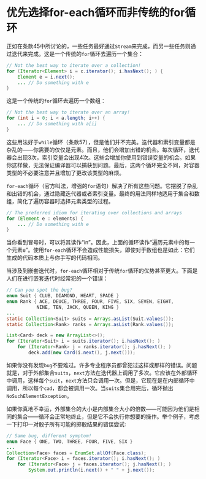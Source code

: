 # 优先选择for-each循环而非传统的for循环

正如在条款45中所讨论的，一些任务最好通过`Stream`来完成，而另一些任务则通过迭代来完成。这是一个传统的`for`循环去遍历一个集合：

```java
// Not the best way to iterate over a collection!
for (Iterator<Element> i = c.iterator(); i.hasNext(); ) {
	Element e = i.next();
	... // Do something with e
}
```

这是一个传统的`for`循环去遍历一个数组：

```java
// Not the best way to iterate over an array!
for (int i = 0; i < a.length; i++) {
	... // Do something with a[i]
}
```

这些用法好于`while`循环（条款57），但是他们并不完美。迭代器和索引变量都是杂乱的——你需要的仅仅是元素。而且，他们会增加出错的机会。每次循环，迭代器会出现3次，索引变量会出现4次。这些会增加你使用到错误变量的机会。如果你这样做，无法保证编译器可以捕获到问题。最后，这两个循环完全不同，对容器类型的不必要注意并且增加了更改该类型的麻烦。

`for-each`循环（官方叫法，增强的`for`语句）解决了所有这些问题。它摆脱了杂乱和出错的机会，通过隐藏迭代器或者索引变量。最终的用法同样地适用于集合和数组，简化了遍历容器时选择元素类型的过程。

```java
// The preferred idiom for iterating over collections and arrays
for (Element e : elements) {
	... // Do something with e
}
```

当你看到冒号时，可以将其读作“in”。因此，上面的循环读作“遍历元素中的每一个元素e”。使用`for-each`循环不会造成性能损失，即使对于数组也是如此：它们生成的代码本质上与你手写的代码相同。

当涉及到嵌套迭代时，`for-each`循环相对于传统`for`循环的优势甚至更大。下面是人们在进行嵌套迭代时经常犯的一个错误：

```java
// Can you spot the bug?
enum Suit { CLUB, DIAMOND, HEART, SPADE }
enum Rank { ACE, DEUCE, THREE, FOUR, FIVE, SIX, SEVEN, EIGHT, 
           NINE, TEN, JACK, QUEEN, KING }
...
static Collection<Suit> suits = Arrays.asList(Suit.values());
static Collection<Rank> ranks = Arrays.asList(Rank.values());

List<Card> deck = new ArrayList<>();
for (Iterator<Suit> i = suits.iterator(); i.hasNext(); )
	for (Iterator<Rank> j = ranks.iterator(); j.hasNext(); )
		deck.add(new Card(i.next(), j.next()));
```

如果你没有发现`bug`不要难过。许多专业程序员都曾犯过这样或那样的错误。问题就是，对于外部集合`suits`，`next`方法在迭代器上调用了多次。它应该在外部循环中调用，这样每个`suit`，`next`方法只会调用一次。但是，它现在是在内部循环中调用，所以每个`cad`，都会被调用一次。当`suits`集合用完后，循环抛出`NoSuchElementException`。

如果你真地不幸运，外部集合的大小是内部集合大小的倍数——可能因为他们是相同的集合——循环会正常地终止，但是它不会执行你想要的操作。举个例子，考虑一下打印一对骰子所有可能的掷骰结果的错误尝试:	

```java
// Same bug, different symptom!
enum Face { ONE, TWO, THREE, FOUR, FIVE, SIX }
...
Collection<Face> faces = EnumSet.allOf(Face.class);
for (Iterator<Face> i = faces.iterator(); i.hasNext(); )
	for (Iterator<Face> j = faces.iterator(); j.hasNext(); )
		System.out.println(i.next() + " " + j.next());
```

